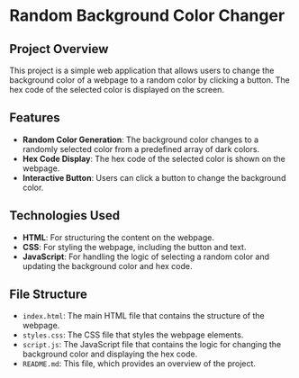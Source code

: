 # Random Background Color Changer

## Project Overview

This project is a simple web application that allows users to change the background color of a webpage to a random color by clicking a button. The hex code of the selected color is displayed on the screen.

## Features

- **Random Color Generation**: The background color changes to a randomly selected color from a predefined array of dark colors.
- **Hex Code Display**: The hex code of the selected color is shown on the webpage.
- **Interactive Button**: Users can click a button to change the background color.

## Technologies Used

- **HTML**: For structuring the content on the webpage.
- **CSS**: For styling the webpage, including the button and text.
- **JavaScript**: For handling the logic of selecting a random color and updating the background color and hex code.

## File Structure

- `index.html`: The main HTML file that contains the structure of the webpage.
- `styles.css`: The CSS file that styles the webpage elements.
- `script.js`: The JavaScript file that contains the logic for changing the background color and displaying the hex code.
- `README.md`: This file, which provides an overview of the project.
